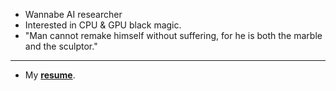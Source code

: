 - Wannabe AI researcher
- Interested in CPU & GPU black magic.
- "Man cannot remake himself without suffering, for he is both the marble and the sculptor."
---
- My [**resume**](https://drive.google.com/file/d/1oPCjDKRCj1VWZR03vZi08OgvbkvT2SkS/view?usp=sharing).
